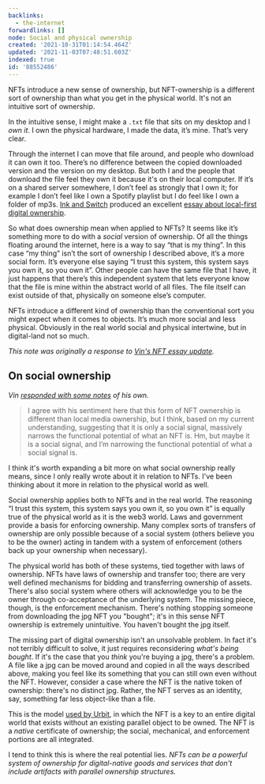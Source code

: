 ```yaml
---
backlinks:
  - the-internet
forwardlinks: []
node: Social and physical ownership
created: '2021-10-31T01:14:54.464Z'
updated: '2021-11-03T07:48:51.603Z'
indexed: true
id: '88552486'
---
```

NFTs introduce a new sense of ownership, but NFT-ownership is a different sort of ownership than what you get in the physical world. It's not an intuitive sort of ownership. 

In the intuitive sense, I might make a `.txt` file that sits on my desktop and I *own it*. I own the physical hardware, I made the data, it’s mine. That’s very clear.

Through the internet I can move that file around, and people who download it can own it too. There’s no difference between the copied downloaded version and the version on my desktop. But both I and the people that download the file feel they own it because it's on their local computer. If it’s on a shared server somewhere, I don’t feel as strongly that I own it; for example I don’t feel like I own a Spotify playlist but I do feel like I own a folder of mp3s. [Ink and Switch](https://www.inkandswitch.com/) produced an excellent [essay about local-first digital ownership](https://www.inkandswitch.com/local-first/). 

So what does ownership mean when applied to NFTs? It seems like it’s something more to do with a *social* version of ownership. Of all the things floating around the internet, here is a way to say “that is my thing”. In this case “my thing” isn’t the sort of ownership I described above, it’s a more social form. It’s everyone else saying “I trust this system, this system says you own it, so you own it”. Other people can have the same file that I have, it just happens that there’s this independent system that lets everyone know that the file is mine within the abstract world of all files. The file itself can exist outside of that, physically on someone else’s computer.

NFTs introduce a different kind of ownership than the  conventional sort you might expect when it comes to objects. It’s much more social and less physical. Obviously in the real world social and physical intertwine, but in digital-land not so much.

*This note was originally a response to [Vin's NFT essay update](https://futureland.tv/vin/entry/116801).* 

## On social ownership 

*Vin [responded with some notes](https://futureland.tv/vin/entry/117785) of his own.*

> I agree with his sentiment here that this form of NFT ownership is different than local media ownership, but I think, based on my current understanding, suggesting that it is only a social signal, massively narrows the functional potential of what an NFT is. Hm, but maybe it is a social signal, and I’m narrowing the functional potential of what a social signal is.

I think it's worth expanding a bit more on what social ownership really means, since I only really wrote about it in relation to NFTs. I've been thinking about it more in relation to the physical world as well. 

Social ownership applies both to NFTs and in the real world. The reasoning “I trust this system, this system says you own it, so you own it” is equally true of the physical world as it is the web3 world. Laws and government provide a basis for enforcing ownership. Many complex sorts of transfers of ownership are only possible because of a social system (others believe you to be the owner) acting in tandem with a system of enforcement (others back up your ownership when necessary). 

The physical world has both of these systems, tied together with laws of ownership. NFTs have laws of ownership and transfer too; there are very well defined mechanisms for bidding and transferring ownership of assets. There's also social system where others will acknowledge you to be the owner through co-acceptance of the underlying system. The missing piece, though, is the enforcement mechanism. There's nothing stopping someone from downloading the jpg NFT you "bought"; it's in this sense NFT ownership is extremely unintuitive. You haven't bought the jpg itself. 

The missing part of digital ownership isn't an unsolvable problem. In fact it's not terribly difficult to solve, it just requires reconsidering *what's being bought*. If it's the case that you *think* you're buying a jpg, there's a problem. A file like a jpg can be moved around and copied in all the ways described above, making you feel like its something that you can still own even without the NFT. However, consider a case where the NFT is the native token of ownership: there's no distinct jpg. Rather, the NFT serves as an identity, say, something far less object-like than a file. 

This is the model [used by Urbit](https://operators.urbit.org/guides/which-id-should-i-buy#user-content-what-is-an-urbit-id), in which the NFT is a key to an entire digital world that exists without an existing parallel object to be owned. The NFT is a *native* certificate of ownership; the social, mechanical, and enforcement portions are all integrated. 

I tend to think this is where the real potential lies. *NFTs can be a powerful system of ownership for digital-native goods and services that don't include artifacts with parallel ownership structures.* 




